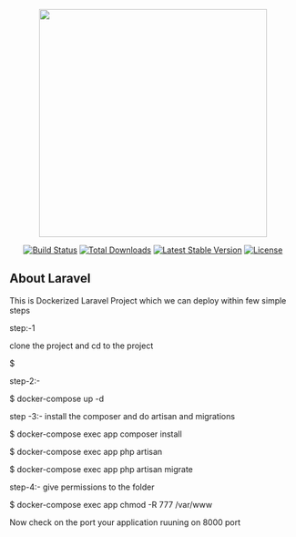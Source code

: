 <p align="center"><img src="https://res.cloudinary.com/dtfbvvkyp/image/upload/v1566331377/laravel-logolockup-cmyk-red.svg" width="400"></p>

<p align="center">
<a href="https://travis-ci.org/laravel/framework"><img src="https://travis-ci.org/laravel/framework.svg" alt="Build Status"></a>
<a href="https://packagist.org/packages/laravel/framework"><img src="https://poser.pugx.org/laravel/framework/d/total.svg" alt="Total Downloads"></a>
<a href="https://packagist.org/packages/laravel/framework"><img src="https://poser.pugx.org/laravel/framework/v/stable.svg" alt="Latest Stable Version"></a>
<a href="https://packagist.org/packages/laravel/framework"><img src="https://poser.pugx.org/laravel/framework/license.svg" alt="License"></a>
</p>

## About Laravel

This is Dockerized Laravel Project which we can deploy within few simple steps

step:-1

clone the project and cd to the project

$

step-2:-

$ docker-compose up -d

step -3:-
install the composer and do artisan and migrations

$ docker-compose exec app composer install

$ docker-compose exec app php artisan 

$ docker-compose exec app php artisan migrate

step-4:-
give permissions to the folder

$ docker-compose exec app chmod -R 777 /var/www


Now check on the port your application ruuning on 8000 port

